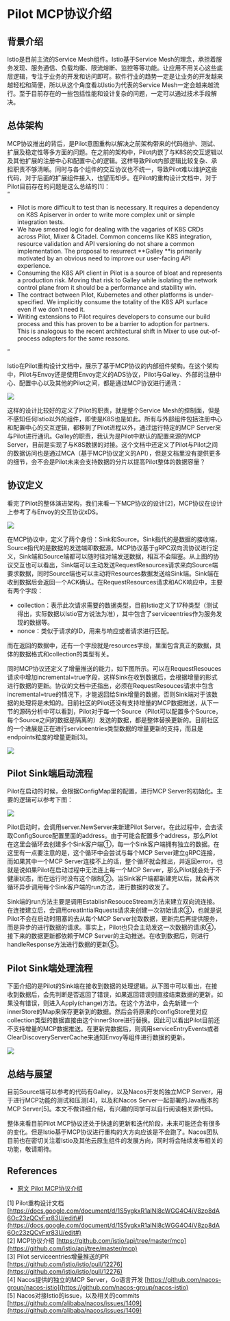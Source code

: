 # Pilot MCP协议介绍

## 背景介绍

Istio是目前主流的Service Mesh组件。Istio基于Service Mesh的理念，承担着服务发现、服务通信、负载均衡、限流熔断、监控等等功能。让应用不用关心这些底层逻辑，专注于业务的开发和访问即可。软件行业的趋势一定是让业务的开发越来越轻松和简便，所以从这个角度看以Istio为代表的Service Mesh一定会越来越流行。至于目前存在的一些包括性能和设计复杂的问题，一定可以通过技术手段解决。

## 总体架构

MCP协议推出的背后，是Pilot意图重构以解决之前架构带来的代码维护、测试、扩展及稳定性等多方面的问题。在之前的架构中，Pilot内嵌了与K8S的交互逻辑以及其他扩展的注册中心和配置中心的逻辑。这样导致Pilot内部逻辑比较复杂、承担职责不够清晰。同时与各个组件的交互协议也不统一，导致Pilot难以维护这些代码，对于后面的扩展组件接入，也望而却步。在Pilot的重构设计文档中，对于Pilot目前存在的问题是这么总结的\[1\]：  
“

* Pilot is more difficult to test than is necessary. It requires a dependency on K8S Apiserver in order to write more complex unit or simple integration tests.
* We have smeared logic for dealing with the vagaries of K8S CRDs across Pilot, Mixer & Citadel. Common concerns like K8S integration, resource validation and API versioning do not share a common implementation. The proposal to resurrect \*\*Galley \*\*is primarily motivated by an obvious need to improve our user-facing API experience.
* Consuming the K8S API client in Pilot is a source of bloat and represents a production risk. Moving that risk to Galley while isolating the network control plane from it should be a performance and stability win.
* The contract between Pilot, Kubernetes and other platforms is under-specified. We implicitly consume the totality of the K8S API surface even if we don’t need it.
* Writing extensions to Pilot requires developers to consume our build process and this has proven to be a barrier to adoption for partners. This is analogous to the recent architectural shift in Mixer to use out-of-process adapters for the same reasons.

”  
  
Istio在Pilot重构设计文档中，展示了基于MCP协议的内部组件架构。在这个架构中，Pilot与Envoy还是使用Envoy定义的ADS协议，Pilot与Galley、外部的注册中心、配置中心以及其他的Pilot之间，都是通过MCP协议进行通讯：  
  


![](../.gitbook/assets/image%20%2858%29.png)

这样的设计比较好的定义了Pilot的职责，就是整个Service Mesh的控制面，但是不感知任何Istio以外的组件，即使是K8S也是如此。所有与外部组件包括注册中心和配置中心的交互逻辑，都移到了Pilot进程以外，通过运行特定的MCP Server来与Pilot进行通讯。Galley的职责，我认为是Pilot中默认的配置来源的MCP Server，目前是实现了与K8S数据的对接。这个文档中还定义了Pilot与Pilot之间的数据访问也是通过MCA（基于MCP协议定义的API），但是文档里没有提供更多的细节，会不会是Pilot未来会支持数据的分片以提高Pilot整体的数据容量？

## 协议定义

看完了Pilot的整体演进架构，我们来看一下MCP协议的设计\[2\]，MCP协议在设计上参考了与Envoy的交互协议xDS。  


![](../.gitbook/assets/image%20%2860%29.png)

在MCP协议中，定义了两个身份：Sink和Source。Sink指代的是数据的接收端，Source指代的是数据的发送端即数据源。MCP协议基于gRPC双向流协议进行定义，Sink端和Source端都可以随时往对端发送数据，相互不会阻塞。从上图的协议交互也可以看出，Sink端可以主动发送RequestResources请求来向Source端要求数据，同时Source端也可以主动将Resources数据发送给Sink端。Sink端在收到数据后会返回一个ACK确认。在RequestResources请求和ACK响应中，主要有两个字段：

* collection：表示此次请求需要的数据类型，目前Istio定义了17种类型（测试得出，实际数据以Istio官方说法为准），其中包含了serviceentries作为服务发现的数据等。
* nonce：类似于请求的ID，用来与响应或者请求进行匹配。

而在返回的数据中，还有一个字段就是resources字段，里面包含真正的数据，具体的数据格式和collection的类型有关。

同时MCP协议还定义了增量推送的能力，如下图所示。可以在RequestResouces请求中增加incremental=true字段，这样Sink在收到数据后，会根据增量的形式进行数据的更新。协议的文档中还指出，必须在RequestResouces请求中包含incremental=true的情况下，才能返回给Sink增量的数据，否则Sink端对于该数据的处理将是未知的。目前社区的Pilot还没有支持增量的MCP数据推送，从下一节的源码分析中可以看到，Pilot对于每一个Source（Pilot可以配置多个Source，每个Source之间的数据是隔离的）发送的数据，都是整体替换更新的。目前社区的一个进展是正在进行serviceentries类型数据的增量更新的支持，而且是endpoints粒度的增量更新\[3\]。

![](../.gitbook/assets/image%20%2861%29.png)

## Pilot Sink端启动流程

Pilot在启动的时候，会根据ConfigMap里的配置，进行MCP Server的初始化。主要的逻辑可以参考下图：

![](../.gitbook/assets/image%20%2857%29.png)

Pilot启动时，会调用server.NewServer来新建Pilot Server。在此过程中，会去读取ConfigSource配置里面的address。由于可能会配置多个address，那么Pilot在这里会循环去创建多个Sink客户端①，每一个Sink客户端拥有独立的数据。在这里有一点要注意的是，这个循环中会尝试与每个MCP Server建立gRPC连接，而如果其中一个MCP Server连接不上的话，整个循环就会推出，并返回error。也就是说如果Pilot在启动过程中无法连上每一个MCP Server，那么Pilot就会处于不健康状态，而在运行时没有这个限制②。当Sink客户端都新建完以后，就会再次循环异步调用每个Sink客户端的run方法，进行数据的收发了。

Sink端的run方法主要是调用EstablishResouceStream方法来建立双向流连接。在连接建立后，会调用creatIntialRquests请求来创建一次初始请求③，也就是说Pilot不会在启动时阻塞的去从每个MCP Server拉取数据，更新完后再提供服务，而是异步的进行数据的请求。事实上，Pilot也只会主动发这一次数据的请求④，接下来的数据更新都依赖于MCP Server的主动推送。在收到数据后，则进行handleResponse方法进行数据的更新⑤。

## Pilot Sink端处理流程

下面介绍的是Pilot的Sink端在接收到数据的处理逻辑。从下图中可以看出，在接收到数据后，会先判断是否返回了错误，如果返回错误则直接结束数据的更新。如果没有错误，则进入Apply\(change\)方法。在这个方法中，会先新建一个innerStore的Map来保存更新到的数据。然后会将原来的configStore里对应collection类型的数据直接由这个innerStore进行替换。因此可以看出Pilot目前还不支持增量的MCP数据推送。在更新完数据后，则调用serviceEntryEvents或者ClearDiscoveryServerCache来通知Envoy等组件进行数据的更新。

![](../.gitbook/assets/image%20%2859%29.png)

## 总结与展望

目前Source端可以参考的代码有Galley，以及Nacos开发的独立MCP Server，用于进行MCP功能的测试和压测\[4\]，以及和Nacos Server一起部署的Java版本的MCP Server\[5\]。本文不做详细介绍，有兴趣的同学可以自行阅读相关源代码。

整体来看目前Pilot MCP协议还处于快速的更新和迭代阶段，未来可能还会有很多的变化。但是Istio基于MCP协议进行重构的大方向应该是不会跑了。Nacos团队目前也在密切关注着Istio及其他云原生组件的发展方向，同时将会陆续发布相关的功能，敬请期待。



## References

* [原文 Pilot MCP协议介绍](https://nacos.io/en-us/blog/pilot%20mcp.html)

\[1\] Pilot重构设计文档 [https://docs.google.com/document/d/1S5ygkxR1alNI8cWGG4O4iV8zp8dA6Oc23zQCvFxr83U/edit\#](https://docs.google.com/document/d/1S5ygkxR1alNI8cWGG4O4iV8zp8dA6Oc23zQCvFxr83U/edit#)  
\[2\] MCP协议介绍 [https://github.com/istio/api/tree/master/mcp](https://github.com/istio/api/tree/master/mcp)  
\[3\] Pilot serviceentries增量推送的PR [https://github.com/istio/istio/pull/12276](https://github.com/istio/istio/pull/12276)  
\[4\] Nacos提供的独立的MCP Server，Go语言开发 [https://github.com/nacos-group/nacos-istio](https://github.com/nacos-group/nacos-istio)  
\[5\] Nacos对接Istio的issue，以及相关的commits [https://github.com/alibaba/nacos/issues/1409](https://github.com/alibaba/nacos/issues/1409)

